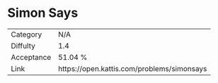 # Simon Says

<table>
    <tr>
        <td>Category</td>
        <td>N/A</td>
    </tr>
    <tr>
        <td>Diffulty</td>
        <td>1.4</td>
    </tr>
    <tr>
        <td>Acceptance</td>
        <td>51.04 %</td>
    </tr>
    <tr>
        <td>Link</td>
        <td>https://open.kattis.com/problems/simonsays</td>
    </tr>
</table>